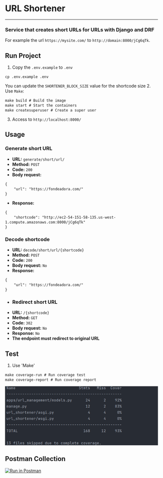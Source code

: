 # URL Shortener
___
### Service that creates short URLs for URLs  with Django and DRF ###

For example the url `https://mysite.com/` to `http://domain:8000/jCg6qTk`.
## Run Project
1. Copy the `.env.example` to `.env`
```
cp .env.example .env
```
You can update the `SHORTENER_BLOCK_SIZE` value for the shortcode size
2. Use `Make`:
```
make build # Build the image
make start # Start the containers
make createsuperuser # Create a super user
```
3. Access to `http://localhost:8000/`

## Usage
### Generate short URL ###
- **URL:** `generate/short/url/`
- **Method:** `POST`
- **Code:** `200`
- **Body request:** 
```
{
    "url": "https://fondeadora.com/"
}
```
- **Response:**
```
{
    "shortcode": "http://ec2-54-151-58-135.us-west-1.compute.amazonaws.com:8000/jCg6qTk"
}
```

### Decode shortcode ###
- **URL:** `decode/short/url/{shortcode}`
- **Method:** `POST`
- **Code:** `200`
- **Body request:** `No`
- **Response:**
```
{
    "url": "https://fondeadora.com/"
}
```
- ### Redirect short URL ###
- **URL:** `/{shortcode}`
- **Method:** `GET`
- **Code:** `302`
- **Body request:** `No`
- **Response:** `No`
- **The endpoint must redirect to original URL**

## Test
1. Use 'Make'
```
make coverage-run # Run coverage test
make coverage-report # Run coverage report
```

![img.png](docs/images/img.png)


## Postman Collection
[![Run in Postman](https://run.pstmn.io/button.svg)](https://god.gw.postman.com/run-collection/587528-1f868cf7-ec03-4c59-9857-deb0d129ca2e?action=collection%2Ffork&collection-url=entityId%3D587528-1f868cf7-ec03-4c59-9857-deb0d129ca2e%26entityType%3Dcollection%26workspaceId%3D87227067-2bba-4862-97e3-a425444e8ff4#?env%5BUrl%20Shortener%5D=W3sia2V5IjoiQkFTRV9VUkwiLCJ2YWx1ZSI6Imh0dHBzOi8vZDNiYS0xODktMTI5LTktOTUubmdyb2suaW8iLCJlbmFibGVkIjp0cnVlLCJ0eXBlIjoiZGVmYXVsdCJ9XQ==)